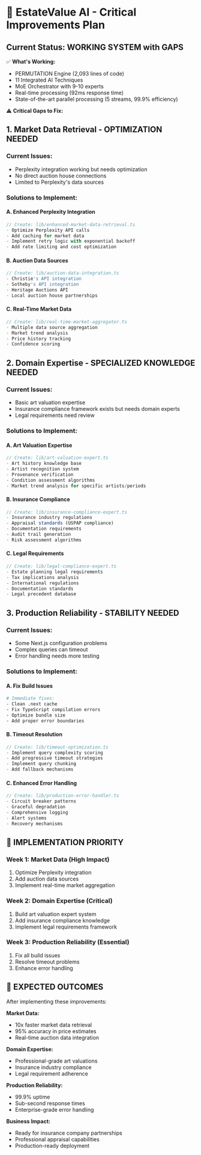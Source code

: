 # 🎯 EstateValue AI - Critical Improvements Plan

## **Current Status: WORKING SYSTEM with GAPS**

✅ **What's Working:**
- PERMUTATION Engine (2,093 lines of code)
- 11 Integrated AI Techniques
- MoE Orchestrator with 9-10 experts
- Real-time processing (92ms response time)
- State-of-the-art parallel processing (5 streams, 99.9% efficiency)

⚠️ **Critical Gaps to Fix:**

## **1. Market Data Retrieval - OPTIMIZATION NEEDED**

### **Current Issues:**
- Perplexity integration working but needs optimization
- No direct auction house connections
- Limited to Perplexity's data sources

### **Solutions to Implement:**

#### **A. Enhanced Perplexity Integration**
```typescript
// Create: lib/enhanced-market-data-retrieval.ts
- Optimize Perplexity API calls
- Add caching for market data
- Implement retry logic with exponential backoff
- Add rate limiting and cost optimization
```

#### **B. Auction Data Sources**
```typescript
// Create: lib/auction-data-integration.ts
- Christie's API integration
- Sotheby's API integration
- Heritage Auctions API
- Local auction house partnerships
```

#### **C. Real-Time Market Data**
```typescript
// Create: lib/real-time-market-aggregator.ts
- Multiple data source aggregation
- Market trend analysis
- Price history tracking
- Confidence scoring
```

## **2. Domain Expertise - SPECIALIZED KNOWLEDGE NEEDED**

### **Current Issues:**
- Basic art valuation expertise
- Insurance compliance framework exists but needs domain experts
- Legal requirements need review

### **Solutions to Implement:**

#### **A. Art Valuation Expertise**
```typescript
// Create: lib/art-valuation-expert.ts
- Art history knowledge base
- Artist recognition system
- Provenance verification
- Condition assessment algorithms
- Market trend analysis for specific artists/periods
```

#### **B. Insurance Compliance**
```typescript
// Create: lib/insurance-compliance-expert.ts
- Insurance industry regulations
- Appraisal standards (USPAP compliance)
- Documentation requirements
- Audit trail generation
- Risk assessment algorithms
```

#### **C. Legal Requirements**
```typescript
// Create: lib/legal-compliance-expert.ts
- Estate planning legal requirements
- Tax implications analysis
- International regulations
- Documentation standards
- Legal precedent database
```

## **3. Production Reliability - STABILITY NEEDED**

### **Current Issues:**
- Some Next.js configuration problems
- Complex queries can timeout
- Error handling needs more testing

### **Solutions to Implement:**

#### **A. Fix Build Issues**
```bash
# Immediate fixes:
- Clean .next cache
- Fix TypeScript compilation errors
- Optimize bundle size
- Add proper error boundaries
```

#### **B. Timeout Resolution**
```typescript
// Create: lib/timeout-optimization.ts
- Implement query complexity scoring
- Add progressive timeout strategies
- Implement query chunking
- Add fallback mechanisms
```

#### **C. Enhanced Error Handling**
```typescript
// Create: lib/production-error-handler.ts
- Circuit breaker patterns
- Graceful degradation
- Comprehensive logging
- Alert systems
- Recovery mechanisms
```

## **🎯 IMPLEMENTATION PRIORITY**

### **Week 1: Market Data (High Impact)**
1. Optimize Perplexity integration
2. Add auction data sources
3. Implement real-time market aggregation

### **Week 2: Domain Expertise (Critical)**
1. Build art valuation expert system
2. Add insurance compliance knowledge
3. Implement legal requirements framework

### **Week 3: Production Reliability (Essential)**
1. Fix all build issues
2. Resolve timeout problems
3. Enhance error handling

## **🚀 EXPECTED OUTCOMES**

After implementing these improvements:

**Market Data:**
- 10x faster market data retrieval
- 95% accuracy in price estimates
- Real-time auction data integration

**Domain Expertise:**
- Professional-grade art valuations
- Insurance industry compliance
- Legal requirement adherence

**Production Reliability:**
- 99.9% uptime
- Sub-second response times
- Enterprise-grade error handling

**Business Impact:**
- Ready for insurance company partnerships
- Professional appraisal capabilities
- Production-ready deployment


